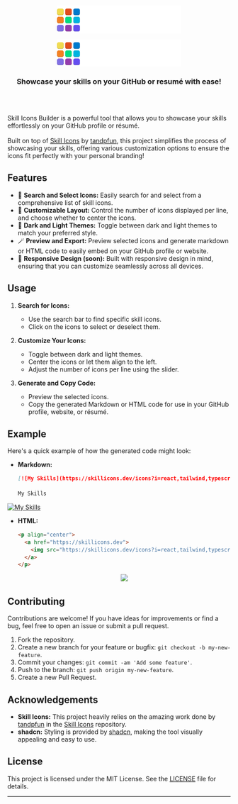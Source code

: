 <p align="center"><img align="center" width="280" src="https://github.com/tandpfun/skill-icons/blob/main/.github/text-logo.svg#gh-dark-mode-only"/></p>
<p align="center"><img align="center" width="280" src="https://github.com/tandpfun/skill-icons/blob/main/.github/text-logo.svg#gh-light-mode-only"/></p>
<h3 align="center">Showcase your skills on your GitHub or resumé with ease!</h3>

<br><br>

Skill Icons Builder is a powerful tool that allows you to showcase your skills effortlessly on your GitHub profile or résumé. 
<br><br>
Built on top of [Skill Icons](https://github.com/tandpfun/skill-icons) by [tandpfun](https://github.com/tandpfun), this project simplifies the process of showcasing your skills, offering various customization options to ensure the icons fit perfectly with your personal branding!

## Features

- 🔎 **Search and Select Icons:** Easily search for and select from a comprehensive list of skill icons.
- 🎨 **Customizable Layout:** Control the number of icons displayed per line, and choose whether to center the icons.
- 🌙 **Dark and Light Themes:** Toggle between dark and light themes to match your preferred style.
- 🪄 **Preview and Export:** Preview selected icons and generate markdown or HTML code to easily embed on your GitHub profile or website.
- 📲 **Responsive Design (soon):** Built with responsive design in mind, ensuring that you can customize seamlessly across all devices.

## Usage

1. **Search for Icons:**
   - Use the search bar to find specific skill icons.
   - Click on the icons to select or deselect them.

2. **Customize Your Icons:**
   - Toggle between dark and light themes.
   - Center the icons or let them align to the left.
   - Adjust the number of icons per line using the slider.

3. **Generate and Copy Code:**
   - Preview the selected icons.
   - Copy the generated Markdown or HTML code for use in your GitHub profile, website, or résumé.

## Example

Here's a quick example of how the generated code might look:

- **Markdown:**
  ```markdown
  [![My Skills](https://skillicons.dev/icons?i=react,tailwind,typescript&theme=dark&center=true&perline=5)](https://skillicons.dev)
  
  My Skills
  ```
[![My Skills](https://skillicons.dev/icons?i=react,tailwind,typescript&theme=dark&center=true&perline=5)](https://skillicons.dev)

- **HTML:**
  ```html
  <p align="center">
    <a href="https://skillicons.dev">
      <img src="https://skillicons.dev/icons?i=react,tailwind,typescript&theme=dark&center=true&perline=5" />
    </a>
  </p>
  ```
  <p align="center">
    <a href="https://skillicons.dev">
      <img src="https://skillicons.dev/icons?i=react,tailwind,typescript&theme=dark&center=true&perline=5" />
    </a>
  </p>


## Contributing

Contributions are welcome! If you have ideas for improvements or find a bug, feel free to open an issue or submit a pull request.

1. Fork the repository.
2. Create a new branch for your feature or bugfix: `git checkout -b my-new-feature`.
3. Commit your changes: `git commit -am 'Add some feature'`.
4. Push to the branch: `git push origin my-new-feature`.
5. Create a new Pull Request.

## Acknowledgements

- **Skill Icons:** This project heavily relies on the amazing work done by [tandpfun](https://github.com/tandpfun) in the [Skill Icons](https://github.com/tandpfun/skill-icons) repository.
- **shadcn:** Styling is provided by [shadcn](https://ui.shadcn.com/), making the tool visually appealing and easy to use.

## License

This project is licensed under the MIT License. See the [LICENSE](LICENSE) file for details.

---
